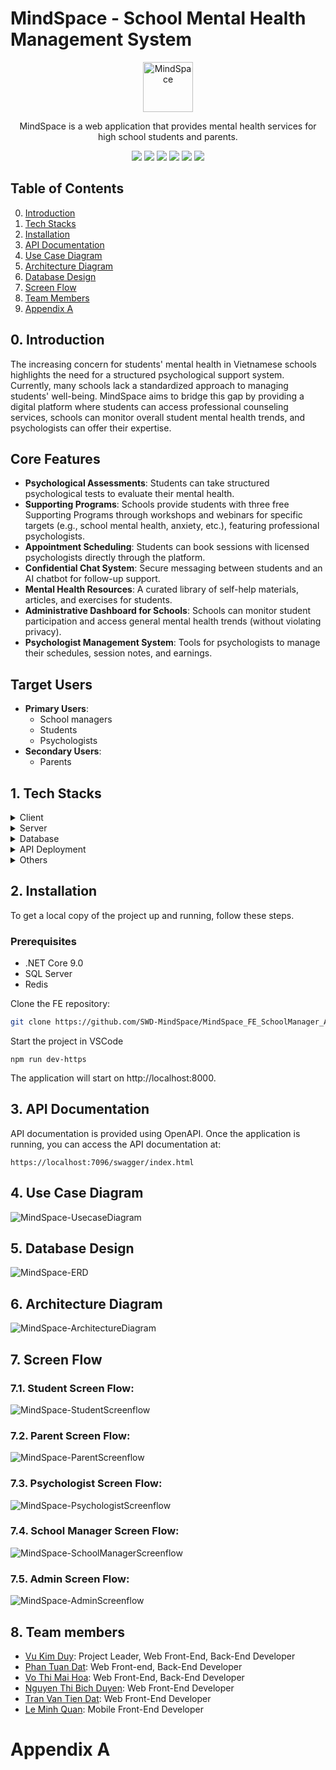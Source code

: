 # MindSpace - School Mental Health Management System
<div align="center">
    <img src="./readme/images/logo.jpg" alt="MindSpace" height='80px'/>
    <p>MindSpace is a web application that provides mental health services for high school students and parents.</p>
</div>
<div align='center'>
<img src="https://img.shields.io/badge/.NET-512BD4?logo=dotnet&logoColor=fff"> 
<img src="https://custom-icon-badges.demolab.com/badge/Microsoft%20SQL%20Server-CC2927?logo=mssqlserver-white&logoColor=white"> 
<img src="https://img.shields.io/badge/Redis-%23DD0031.svg?logo=redis&logoColor=white"> 
<img src="https://img.shields.io/badge/Docker-Yes-green"> 
<img src="https://img.shields.io/badge/Server-Yes-green"> 
<img src="https://img.shields.io/badge/API-Yes-green">
<br>
</div>

## Table of Contents
<ol start="0"> 
    <li><a href="#intro">Introduction</a></li>
    <li><a href="#tech">Tech Stacks</a></li>
    <li><a href="#install">Installation</a></li>
    <li><a href="#api-docs">API Documentation</a></li>
    <li><a href="#uc-diagram">Use Case Diagram</a></li>
    <li><a href="#uc-diagram">Architecture Diagram</a></li>
    <li><a href="#db-design">Database Design</a></li>
    <li><a href="#screen-flow"> Screen Flow</a></li>
    <li><a href="#team-members">Team Members</a></li>
    <li>
        <a href="#app-a">Appendix A</a>
    </li>
</ol>


<a id="intro"></a>
## 0. Introduction
The increasing concern for students' mental health in Vietnamese schools highlights the need for a structured psychological support system. 
Currently, many schools lack a standardized approach to managing students' well-being. 
MindSpace aims to bridge this gap by providing a digital platform where students can access professional counseling services, schools can monitor overall student mental health trends, and psychologists can offer their expertise.

## Core Features

- **Psychological Assessments**: Students can take structured psychological tests to evaluate their mental health.
- **Supporting Programs**: Schools provide students with three free Supporting Programs through workshops and webinars for specific targets (e.g., school mental health, anxiety, etc.), featuring professional psychologists.
- **Appointment Scheduling**: Students can book sessions with licensed psychologists directly through the platform.
- **Confidential Chat System**: Secure messaging between students and an AI chatbot for follow-up support.
- **Mental Health Resources**: A curated library of self-help materials, articles, and exercises for students.
- **Administrative Dashboard for Schools**: Schools can monitor student participation and access general mental health trends (without violating privacy).
- **Psychologist Management System**: Tools for psychologists to manage their schedules, session notes, and earnings.

## Target Users

- **Primary Users**:
  - School managers
  - Students
  - Psychologists
- **Secondary Users**:
  - Parents


<a id="tech"></a>
## 1. Tech Stacks

<details>
  <summary>Client</summary>
  <ul>
    <li>Typescript</li>
    <li>Next JS</li>
    <li>Hero UI</li>
    <li>Tailwind CSS</li>
    <li>Axios</li>
  </ul>
</details>

<details>
  <summary>Server</summary>
  <ul>
    <li>ASP .NET Core API</li>
    <li>Entity Framework</li>
    <li>ASP .NET Identity</li>
    <li>JWT</li>
    <li>Swagger OpenAPI</li>
    <li>ASP .NET SignalR</li>
    <li>Mediator</li>
  </ul>
</details>

<details>
<summary>Database</summary>
  <ul>
    <li>Microsoft SQL Server</li>
    <li>Redis</li>
  </ul>
</details>

<details>
<summary>API Deployment</summary>
  <ul>
    <li>Docker</li>
    <li>Microsoft Azure Cloud Services</li>
    <li>Github Actions</li>
  </ul>
</details>

<details>
<summary>Others</summary>
  <ul>
    <li>Gemini API</li>
    <li>Stripe API</li>
    <li>WebRTC</li>
    <li>Cloudinary File Storage</li>
  </ul>
</details>

<a id="install"></a>
## 2. Installation
To get a local copy of the project up and running, follow these steps.

### Prerequisites
- .NET Core 9.0
- SQL Server
- Redis

Clone the FE repository:
```bash
git clone https://github.com/SWD-MindSpace/MindSpace_FE_SchoolManager_Admin.git
```

Start the project in VSCode
```
npm run dev-https
```

The application will start on http://localhost:8000.

<a id="api-docs"></a>
## 3. API Documentation

API documentation is provided using OpenAPI. Once the application is running, you can access the API documentation at:
```
https://localhost:7096/swagger/index.html
```

<a id="uc-diagram"></a>
## 4. Use Case Diagram
<img src="./readme/images/MindSpace-UsecaseDiagram.png" alt="MindSpace-UsecaseDiagram" />

<a id="db-design"></a>
## 5. Database Design
<img src="./readme/images/MindSpace-ERD.png" alt="MindSpace-ERD" />

<a id="architecture"></a>
## 6. Architecture Diagram
<img src="./readme/images/MindSpace-ArchitectureDiagram.png" alt="MindSpace-ArchitectureDiagram" />

<a id="screen-flow"></a>
## 7. Screen Flow

### 7.1. Student Screen Flow:
<img src="./readme/images/MindSpace-StudentScreenflow.png" alt="MindSpace-StudentScreenflow" />

### 7.2. Parent Screen Flow:
<img src="./readme/images/MindSpace-ParentScreenflow.png" alt="MindSpace-ParentScreenflow" />

### 7.3. Psychologist Screen Flow:
<img src="./readme/images/MindSpace-PsychologistScreenflow.png" alt="MindSpace-PsychologistScreenflow" />

### 7.4. School Manager Screen Flow:
<img src="./readme/images/MindSpace-SchoolManagerScreenflow.png" alt="MindSpace-SchoolManagerScreenflow" />

### 7.5. Admin Screen Flow:
<img src="./readme/images/MindSpace-AdminScreenflow.png" alt="MindSpace-AdminScreenflow" />

<a id="team-members"></a>
## 8. Team members
- [Vu Kim Duy](https://github.com/AnonyFriday): Project Leader, Web Front-End, Back-End Developer
- [Phan Tuan Dat](https://github.com/imbatcat): Web Front-end, Back-End Developer
- [Vo Thi Mai Hoa](https://github.com/vohoa2004): Web Front-End, Back-End Developer
- [Nguyen Thi Bich Duyen](https://github.com/cuckoo01): Web Front-End Developer
- [Tran Van Tien Dat](https://github.com/datTOK): Web Front-End Developer
- [Le Minh Quan](https://github.com/QuanLM270302): Mobile Front-End Developer


<a id="app-a"></a>

# Appendix A
